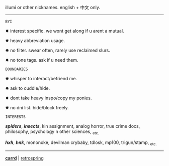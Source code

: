 illumi or other nicknames. english + 中文 only.

***
```
BYI
```
✸ interest specific. we wont get along if u arent a mutual.

✸ heavy abbreviation usage. 

✸ no filter. swear often, rarely use reclaimed slurs.

✸ no tone tags. ask if u need them. 

```
BOUNDARIES
```

✸ whisper to interact/befriend me.

✸ ask to cuddle/hide.

✸ dont take heavy inspo/copy my ponies.

✸ no dni list. hide/block freely.

```
INTERESTS
```
***spiders***, ***insects***, kin assignment, analog horror, true crime docs, philosophy, psychology n other sciences, <sub> etc. </sub>

***hxh***, ***hnk***, mononoke, devilman crybaby, tdlosk, mp100, trigun/stamp, <sub> etc. </sub>
***
[**carrd**](https://irvmi.carrd.co) | [retrospring](https://retrospring.net/@illvmi)
